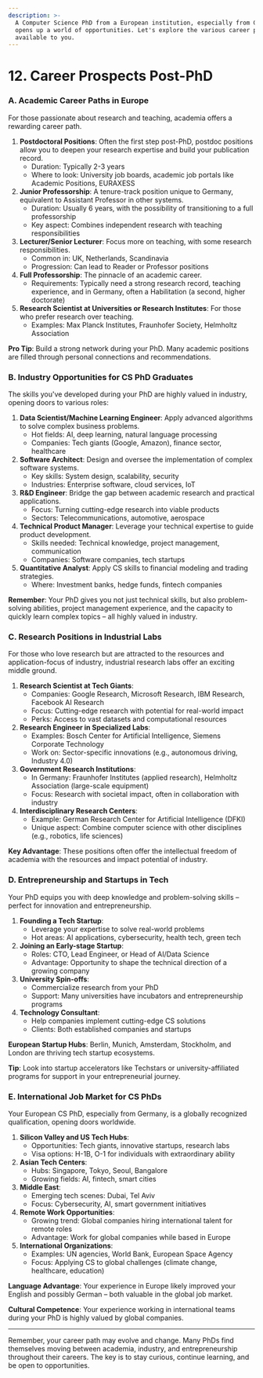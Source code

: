 ```yaml
---
description: >-
  A Computer Science PhD from a European institution, especially from Germany,
  opens up a world of opportunities. Let's explore the various career paths
  available to you.
---
```


# 12. Career Prospects Post-PhD

### A. Academic Career Paths in Europe

For those passionate about research and teaching, academia offers a rewarding career path.

1. **Postdoctoral Positions**: Often the first step post-PhD, postdoc positions allow you to deepen your research expertise and build your publication record.
   * Duration: Typically 2-3 years
   * Where to look: University job boards, academic job portals like Academic Positions, EURAXESS
2. **Junior Professorship**: A tenure-track position unique to Germany, equivalent to Assistant Professor in other systems.
   * Duration: Usually 6 years, with the possibility of transitioning to a full professorship
   * Key aspect: Combines independent research with teaching responsibilities
3. **Lecturer/Senior Lecturer**: Focus more on teaching, with some research responsibilities.
   * Common in: UK, Netherlands, Scandinavia
   * Progression: Can lead to Reader or Professor positions
4. **Full Professorship**: The pinnacle of an academic career.
   * Requirements: Typically need a strong research record, teaching experience, and in Germany, often a Habilitation (a second, higher doctorate)
5. **Research Scientist at Universities or Research Institutes**: For those who prefer research over teaching.
   * Examples: Max Planck Institutes, Fraunhofer Society, Helmholtz Association

**Pro Tip**: Build a strong network during your PhD. Many academic positions are filled through personal connections and recommendations.

### B. Industry Opportunities for CS PhD Graduates

The skills you've developed during your PhD are highly valued in industry, opening doors to various roles:

1. **Data Scientist/Machine Learning Engineer**: Apply advanced algorithms to solve complex business problems.
   * Hot fields: AI, deep learning, natural language processing
   * Companies: Tech giants (Google, Amazon), finance sector, healthcare
2. **Software Architect**: Design and oversee the implementation of complex software systems.
   * Key skills: System design, scalability, security
   * Industries: Enterprise software, cloud services, IoT
3. **R\&D Engineer**: Bridge the gap between academic research and practical applications.
   * Focus: Turning cutting-edge research into viable products
   * Sectors: Telecommunications, automotive, aerospace
4. **Technical Product Manager**: Leverage your technical expertise to guide product development.
   * Skills needed: Technical knowledge, project management, communication
   * Companies: Software companies, tech startups
5. **Quantitative Analyst**: Apply CS skills to financial modeling and trading strategies.
   * Where: Investment banks, hedge funds, fintech companies

**Remember**: Your PhD gives you not just technical skills, but also problem-solving abilities, project management experience, and the capacity to quickly learn complex topics – all highly valued in industry.

### C. Research Positions in Industrial Labs

For those who love research but are attracted to the resources and application-focus of industry, industrial research labs offer an exciting middle ground.

1. **Research Scientist at Tech Giants**:
   * Companies: Google Research, Microsoft Research, IBM Research, Facebook AI Research
   * Focus: Cutting-edge research with potential for real-world impact
   * Perks: Access to vast datasets and computational resources
2. **Research Engineer in Specialized Labs**:
   * Examples: Bosch Center for Artificial Intelligence, Siemens Corporate Technology
   * Work on: Sector-specific innovations (e.g., autonomous driving, Industry 4.0)
3. **Government Research Institutions**:
   * In Germany: Fraunhofer Institutes (applied research), Helmholtz Association (large-scale equipment)
   * Focus: Research with societal impact, often in collaboration with industry
4. **Interdisciplinary Research Centers**:
   * Example: German Research Center for Artificial Intelligence (DFKI)
   * Unique aspect: Combine computer science with other disciplines (e.g., robotics, life sciences)

**Key Advantage**: These positions often offer the intellectual freedom of academia with the resources and impact potential of industry.

### D. Entrepreneurship and Startups in Tech

Your PhD equips you with deep knowledge and problem-solving skills – perfect for innovation and entrepreneurship.

1. **Founding a Tech Startup**:
   * Leverage your expertise to solve real-world problems
   * Hot areas: AI applications, cybersecurity, health tech, green tech
2. **Joining an Early-stage Startup**:
   * Roles: CTO, Lead Engineer, or Head of AI/Data Science
   * Advantage: Opportunity to shape the technical direction of a growing company
3. **University Spin-offs**:
   * Commercialize research from your PhD
   * Support: Many universities have incubators and entrepreneurship programs
4. **Technology Consultant**:
   * Help companies implement cutting-edge CS solutions
   * Clients: Both established companies and startups

**European Startup Hubs**: Berlin, Munich, Amsterdam, Stockholm, and London are thriving tech startup ecosystems.

**Tip**: Look into startup accelerators like Techstars or university-affiliated programs for support in your entrepreneurial journey.

### E. International Job Market for CS PhDs

Your European CS PhD, especially from Germany, is a globally recognized qualification, opening doors worldwide.

1. **Silicon Valley and US Tech Hubs**:
   * Opportunities: Tech giants, innovative startups, research labs
   * Visa options: H-1B, O-1 for individuals with extraordinary ability
2. **Asian Tech Centers**:
   * Hubs: Singapore, Tokyo, Seoul, Bangalore
   * Growing fields: AI, fintech, smart cities
3. **Middle East**:
   * Emerging tech scenes: Dubai, Tel Aviv
   * Focus: Cybersecurity, AI, smart government initiatives
4. **Remote Work Opportunities**:
   * Growing trend: Global companies hiring international talent for remote roles
   * Advantage: Work for global companies while based in Europe
5. **International Organizations**:
   * Examples: UN agencies, World Bank, European Space Agency
   * Focus: Applying CS to global challenges (climate change, healthcare, education)

**Language Advantage**: Your experience in Europe likely improved your English and possibly German – both valuable in the global job market.

**Cultural Competence**: Your experience working in international teams during your PhD is highly valued by global companies.

***

Remember, your career path may evolve and change. Many PhDs find themselves moving between academia, industry, and entrepreneurship throughout their careers. The key is to stay curious, continue learning, and be open to opportunities.

